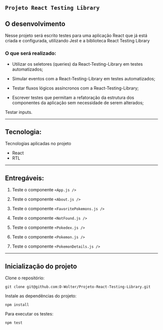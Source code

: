 ## **`Projeto React Testing Library`** ##

## O desenvolvimento

Nesse projeto será  escrito testes para uma aplicação React que já está criada e configurada, utilizando Jest e a biblioteca React Testing Library

### O que será realizado:

- Utilizar os seletores (queries) da React-Testing-Library em testes automatizados;

- Simular eventos com a React-Testing-Library em testes automatizados;

- Testar fluxos lógicos assíncronos com a React-Testing-Library;

- Escrever testes que permitam a refatoração da estrutura dos componentes da aplicação sem necessidade de serem alterados;

Testar inputs.

---

## Tecnologia:

Tecnologias aplicadas no projeto

- React
- RTL
---

## Entregáveis:

1. Teste o componente `<App.js />`

2. Teste o componente `<About.js />`

3. Teste o componente `<FavoritePokemons.js />`

4. Teste o componente `<NotFound.js />`

5. Teste o componente `<Pokedex.js />`

6. Teste o componente `<Pokemon.js />`

7. Teste o componente `<PokemonDetails.js />`

---
## Inicialização do projeto

Clone o repositório: 

```
git clone git@github.com:D-Wolter/Projeto-React-Testing-Library.git
```
Instale as dependências do projeto:
```
npm install
```

Para executar os testes:

```
npm test
```
